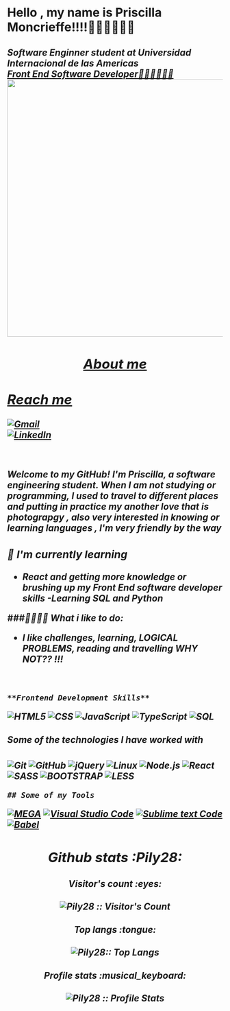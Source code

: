 # Hello , my name is Priscilla Moncrieffe!!!!🙋🏾‍♀️🙋🏾‍♀️



<h2 font-size="10px"><em>Software Enginner student at Universidad Internacional de las Americas <a href="#"</a<img src="https://uia.co.cr/carreras-universitarias/?msclkid=3a530af1dda1151aa73e6b014727c996&utm_source=bing&utm_medium=cpc&utm_campaign=UIA%3EBrand%3ESearch&utm_term=uia%20costa%20rica&utm_content=General" width="30"></br>Front End Software Developer👩🏻‍💻👩🏻‍💻
	
<img src="https://user-images.githubusercontent.com/87598302/150879501-5f61bfb9-cb95-41c0-a36d-6d6a4af62612.png" width="950px" height="600px">

	
	

<h2 align="center">About me</h2>
	
	
## Reach me 
	
	
[![Gmail](https://img.shields.io/badge/-GMAIL-D14836?style=for-the-badge&logo=gmail&logoColor=white)](priscilla:priosjaicar28@gmail.com)	
[![LinkedIn](https://img.shields.io/badge/-LINKEDIN-0077B5?style=for-the-badge&logo=linkedin&logoColor=white)](https://www.linkedin.com/in/priscilla-2815m)

<br/>
	
Welcome to my GitHub! I'm Priscilla, a software engineering student. When I am not studying or programming, I used to travel to different places and putting in practice my another love that is photograpgy , also very interested in knowing or learning languages , I'm very friendly by the way 

### 🥰 I'm currently learning
- React and getting more knowledge or brushing up my Front End software developer skills
-Learning SQL and Python

###👩🏾‍💻💞 What i like to do:
- I like challenges, learning, LOGICAL PROBLEMS, reading and travelling WHY NOT?? !!!
	
	
	
	
	
	
	
<br/>	
	
	**Frontend Development Skills**



![HTML5](https://img.shields.io/badge/-HTML5-000000?style=flat&logo=html5)
![CSS](https://img.shields.io/badge/-CSS3-000000?style=flat&logo=postgresql)
![JavaScript](https://img.shields.io/badge/-JavaScript-000000?style=flat&logo=javascript)
![TypeScript](https://img.shields.io/badge/-TypeScript-000000?style=flat&logo=typescript)
![SQL](https://img.shields.io/badge/-SQL-000000?style=flat&logo=postgresql)

##### Some of the technologies I have worked with

![Git](https://img.shields.io/badge/-Git-222222?style=flat&logo=git&logoColor=F05032)
![GitHub](https://img.shields.io/badge/-GitHub-222222?style=flat&logo=github&logoColor=181717)
![jQuery](https://img.shields.io/badge/-jQuery-222222?style=flat&logo=jQuery&logoColor=0769AD)
![Linux](https://img.shields.io/badge/-Linux-222222?style=flat&logo=linux&logoColor=FCC624)
![Node.js](https://img.shields.io/badge/-Node.js-222222?style=flat&logo=node.js&logoColor=339933)
![React](https://img.shields.io/badge/-React-222222?style=flat&logo=React&logoColor=61DAFB)
![SASS](https://img.shields.io/badge/-SASS-222222?style=flat&logo=SASS&logoColor=61DAFB)
![BOOTSTRAP](https://img.shields.io/badge/-Bootstrap-222222?style=flat&logo=Bootstrapt&logoColor=61DAFB)
![LESS](https://img.shields.io/badge/-LESS-222222?style=flat&logo=LESS&logoColor=61DAFB)

	
	## Some of my Tools


[![MEGA](https://img.shields.io/badge/-MEGA-444444?style=flat&logo=mega&logoColor=D9272E)](ttps://github.com/meganz/)
[![Visual Studio Code](https://img.shields.io/badge/-VSCode-444444?style=flat&logo=visual-studio-code&logoColor=007ACC)](https://github.com/microsoft/vscode)
[![Sublime text Code](https://img.shields.io/badge/-SublimeText-444444?style=flat&logo=Sublime-Text-code&logoColor=007ACC)](https://github.com/microsoft/vscode)
[![Babel](https://img.shields.io/badge/-Babel-444444?style=flat&logo=Babel-code&logoColor=007ACC)](https://github.com/microsoft/vscode)
	
	
	
<h2 align="center">Github stats :Pily28:</h2>

<h4 align="center">Visitor's count :eyes:</h4>

<p align="center"><img src="https://profile-counter.glitch.me/{Pily28}/count.svg" alt="Pily28 :: Visitor's Count" /></p>

<h4 align="center">Top langs :tongue:</h4>

<p align="center"><img src="https://github-readme-stats.vercel.app/api/top-langs/?username=Pily28&langs_count=10&theme=tokyonight&layout=compact" alt="Pily28:: Top Langs" /></p>

<h4 align="center">Profile stats :musical_keyboard:</h4>

<p align="center"><img src="https://github-readme-stats.vercel.app/api?username=Pily28&show_icons=true&theme=synthwave" alt="Pily28 :: Profile Stats" /></p>

	

	
	
	



	
	
